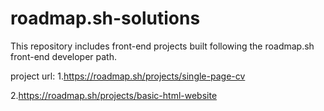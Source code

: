 # roadmap.sh-solutions
This repository includes front-end projects built following the roadmap.sh front-end developer path.


project url: 
1.https://roadmap.sh/projects/single-page-cv

2.https://roadmap.sh/projects/basic-html-website

